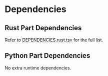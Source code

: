 # Dependencies

## Rust Part Dependencies

Refer to [DEPENDENCIES.rust.tsv](DEPENDENCIES.rust.tsv) for the full list.

## Python Part Dependencies

No extra runtime dependencies.

